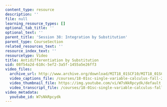 ```yaml
---
content_type: resource
description: ''
file: null
learning_resource_types: []
optional_tab_title: ''
optional_text: ''
parent_title: 'Session 38: Integration by Substitution'
parent_type: CourseSection
related_resources_text: ''
resource_index_text: ''
resourcetype: Video
title: Antidifferentiation by Substitution
uid: 08f54a2d-610c-5ef2-3a5f-1455a5e26ff3
video_files:
  archive_url: http://www.archive.org/download/MIT18_01SCF10/MIT18_01SCF10Rec_32_300k.mp4
  video_captions_file: /courses/18-01sc-single-variable-calculus-fall-2010/41db82fdf13a58f6a70743d85011a96e_W7sNkRpcydk.vtt
  video_thumbnail_file: https://img.youtube.com/vi/W7sNkRpcydk/default.jpg
  video_transcript_file: /courses/18-01sc-single-variable-calculus-fall-2010/ded66f9da9dc9cea5f9f105d6d194d32_W7sNkRpcydk.pdf
video_metadata:
  youtube_id: W7sNkRpcydk
---
```

